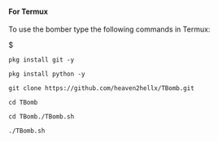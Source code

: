 
#### For Termux

To use the bomber type the following commands in Termux:

$
```
pkg install git -y
```


```
pkg install python -y
```


```
git clone https://github.com/heaven2hellx/TBomb.git
```


```
cd TBomb
```


```
cd TBomb./TBomb.sh
```


```
./TBomb.sh
```
